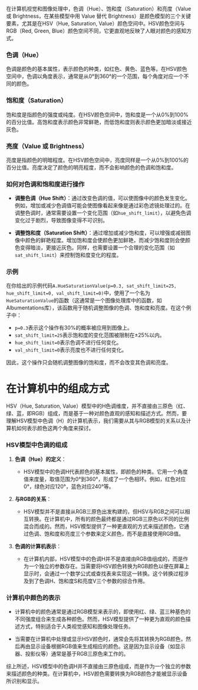 在计算机视觉和图像处理中，色调（Hue）、饱和度（Saturation）和亮度（Value 或 Brightness，在某些模型中用 Value 替代 Brightness）是颜色模型的三个关键要素，尤其是在HSV（Hue, Saturation, Value）颜色空间中。HSV颜色空间与RGB（Red, Green, Blue）颜色空间不同，它更直观地反映了人眼对颜色的感知方式。

### 色调（Hue）
色调是颜色的基本属性，表示颜色的种类，如红色、黄色、蓝色等。在HSV颜色空间中，色调以角度表示，通常是从0°到360°的一个范围，每个角度对应一个不同的颜色。

### 饱和度（Saturation）
饱和度是指颜色的强度或纯度。在HSV颜色空间中，饱和度是一个从0%到100%的百分比值。高饱和度表示颜色非常鲜艳，而低饱和度则表示颜色更加暗淡或接近灰色。

### 亮度（Value 或 Brightness）
亮度是指颜色的明暗程度。在HSV颜色空间中，亮度同样是一个从0%到100%的百分比值。亮度决定了颜色的明亮程度，而不会影响颜色的色调和饱和度。

### 如何对色调和饱和度进行操作

- **调整色调（Hue Shift）**：通过改变色调的值，可以使图像中的颜色发生变化。例如，增加或减少色调值可能会使图像看起来像是通过彩色滤镜处理过的。在调整色调时，通常需要设置一个变化范围（如`hue_shift_limit`），以避免色调变化过于剧烈，导致图像变得不可识别。

- **调整饱和度（Saturation Shift）**：通过增加或减少饱和度，可以增强或减弱图像中颜色的鲜艳程度。增加饱和度会使颜色更加鲜艳，而减少饱和度则会使颜色变得暗淡，更接近灰色。同样，也需要设置一个合理的变化范围（如`sat_shift_limit`）来控制饱和度变化的程度。

### 示例

在你给出的示例代码`A.HueSaturationValue(p=0.3, sat_shift_limit=25, hue_shift_limit=0, val_shift_limit=0)`中，使用了一个名为`HueSaturationValue`的函数（这通常是一个图像处理库中的函数，如Albumentations库），该函数用于随机调整图像的色调、饱和度和亮度。在这个例子中：

- `p=0.3`表示这个操作有30%的概率被应用到图像上。
- `sat_shift_limit=25`表示饱和度的变化范围被限制在±25%以内。
- `hue_shift_limit=0`表示色调不进行任何变化。
- `val_shift_limit=0`表示亮度也不进行任何变化。

因此，这个操作只会随机调整图像的饱和度，而不会改变其色调和亮度。
# 在计算机中的组成方式
HSV（Hue, Saturation, Value）模型中的H色调维度，并不直接由三原色（红、绿、蓝，即RGB）组成，而是基于一种对颜色直观的感知和描述方式。然而，要理解HSV模型中色调（H）的计算机表示，我们需要从其与RGB模型的关系以及计算机如何表示颜色这两个角度来探讨。

### HSV模型中色调的组成

1. **色调（Hue）的定义**：
   - HSV模型中的色调H代表颜色的基本属性，即颜色的种类。它用一个角度值来度量，取值范围为0°到360°，形成了一个色相环。例如，红色对应0°，绿色对应120°，蓝色对应240°等。

2. **与RGB的关系**：
   - HSV模型并不是直接从RGB三原色出发构建的，但HSV与RGB之间可以相互转换。在计算机中，所有的颜色最终都是通过RGB三原色以不同的比例混合而成的。然而，HSV模型提供了一种更直观的方式来描述颜色，它通过色调、饱和度和亮度三个参数来定义颜色，而不是直接使用RGB值。

3. **色调的计算机表示**：
   - 在计算机内部，HSV模型中的色调H并不是直接由RGB值组成的，而是作为一个独立的参数存在。当需要将HSV颜色转换为RGB颜色以便在屏幕上显示时，会通过一个数学公式或查找表来实现这一转换。这个转换过程涉及到了色调H、饱和度S和亮度V三个参数的综合作用。

### 计算机中颜色的表示

- 计算机中的颜色通常是通过RGB模型来表示的，即使用红、绿、蓝三种基色的不同强度组合来生成各种颜色。然而，HSV模型提供了一种更为直观的颜色描述方式，特别适合于人类视觉感知和图像处理任务。

- 当需要在计算机中处理或显示HSV颜色时，通常会先将其转换为RGB颜色，然后再由显示设备根据RGB值来生成相应的颜色。这是因为显示设备（如显示器、投影仪等）通常是基于RGB三原色来工作的。

综上所述，HSV模型中的色调H并不直接由三原色组成，而是作为一个独立的参数来描述颜色的种类。在计算机中，HSV颜色需要转换为RGB颜色才能被显示设备所识别和显示。
